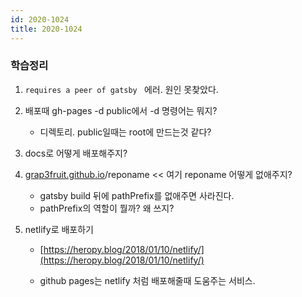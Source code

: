 ```yaml
---
id: 2020-1024
title: 2020-1024
---
```


### 학습정리

1. `requires a peer of gatsby ` 에러. 원인 못찾았다.

2. 배포때 gh-pages -d public에서 -d 명령어는 뭐지?

   - 디렉토리. public일때는 root에 만드는것 같다?

3. docs로 어떻게 배포해주지?

4. [grap3fruit.github.io](http://grap3fruit.github.io)/reponame << 여기 reponame 어떻게 없애주지?

   - gatsby build 뒤에 pathPrefix를 없애주면 사라진다.
   - pathPrefix의 역할이 뭘까? 왜 쓰지?

5. netlify로 배포하기

   - [https://heropy.blog/2018/01/10/netlify/](https://heropy.blog/2018/01/10/netlify/)

   - github pages는 netlify 처럼 배포해줄때 도움주는 서비스.
